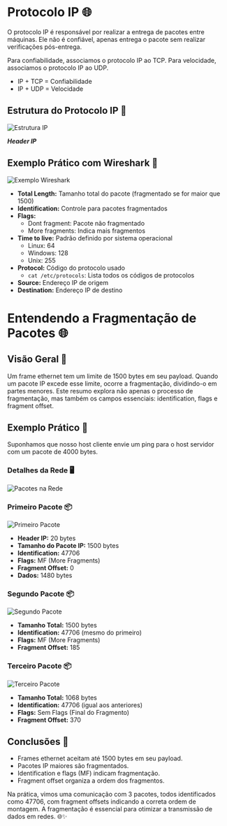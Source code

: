 # Protocolo IP 🌐

O protocolo IP é responsável por realizar a entrega de pacotes entre máquinas. Ele não é confiável, apenas entrega o pacote sem realizar verificações pós-entrega.

Para confiabilidade, associamos o protocolo IP ao TCP. Para velocidade, associamos o protocolo IP ao UDP.

- IP + TCP = Confiabilidade
- IP + UDP = Velocidade

## Estrutura do Protocolo IP 🧱

![Estrutura IP](https://github.com/Dudarng/HackS-ntese/blob/main/Análise%20de%20Rede/Assets/EstruturaIP.png)

***Header IP***

## Exemplo Prático com Wireshark 🚀

![Exemplo Wireshark](https://github.com/Dudarng/HackS-ntese/blob/main/Análise%20de%20Rede/Assets/EstrturaIPWire.png)

- **Total Length:** Tamanho total do pacote (fragmentado se for maior que 1500)
- **Identification:** Controle para pacotes fragmentados
- **Flags:**
  - Dont fragment: Pacote não fragmentado
  - More fragments: Indica mais fragmentos
- **Time to live:** Padrão definido por sistema operacional
  - Linux: 64
  - Windows: 128
  - Unix: 255
- **Protocol:** Código do protocolo usado
  - `cat /etc/protocols`: Lista todos os códigos de protocolos
- **Source:** Endereço IP de origem
- **Destination:** Endereço IP de destino

# Entendendo a Fragmentação de Pacotes 🌐

## Visão Geral 🧩
Um frame ethernet tem um limite de 1500 bytes em seu payload. Quando um pacote IP excede esse limite, ocorre a fragmentação, dividindo-o em partes menores. Este resumo explora não apenas o processo de fragmentação, mas também os campos essenciais: identification, flags e fragment offset.

## Exemplo Prático 🚀
Suponhamos que nosso host cliente envie um ping para o host servidor com um pacote de 4000 bytes.

### Detalhes da Rede 🖥️
![Pacotes na Rede](https://github.com/Dudarng/HackS-ntese/blob/main/Análise%20de%20Rede/Assets/PingPacote.png)

### Primeiro Pacote 📦
![Primeiro Pacote](https://github.com/Dudarng/HackS-ntese/blob/main/Análise%20de%20Rede/Assets/Pacote1.png)
- **Header IP:** 20 bytes
- **Tamanho do Pacote IP:** 1500 bytes
- **Identification:** 47706
- **Flags:** MF (More Fragments)
- **Fragment Offset:** 0
- **Dados:** 1480 bytes

### Segundo Pacote 📦
![Segundo Pacote](https://github.com/Dudarng/HackS-ntese/blob/main/Análise%20de%20Rede/Assets/Pacote2.png)
- **Tamanho Total:** 1500 bytes
- **Identification:** 47706 (mesmo do primeiro)
- **Flags:** MF (More Fragments)
- **Fragment Offset:** 185

### Terceiro Pacote 📦
![Terceiro Pacote](https://github.com/Dudarng/HackS-ntese/blob/main/Análise%20de%20Rede/Assets/Pacote3.png)
- **Tamanho Total:** 1068 bytes
- **Identification:** 47706 (igual aos anteriores)
- **Flags:** Sem Flags (Final do Fragmento)
- **Fragment Offset:** 370

## Conclusões 🧠
- Frames ethernet aceitam até 1500 bytes em seu payload.
- Pacotes IP maiores são fragmentados.
- Identification e flags (MF) indicam fragmentação.
- Fragment offset organiza a ordem dos fragmentos.

Na prática, vimos uma comunicação com 3 pacotes, todos identificados como 47706, com fragment offsets indicando a correta ordem de montagem. A fragmentação é essencial para otimizar a transmissão de dados em redes. 🌐✨

